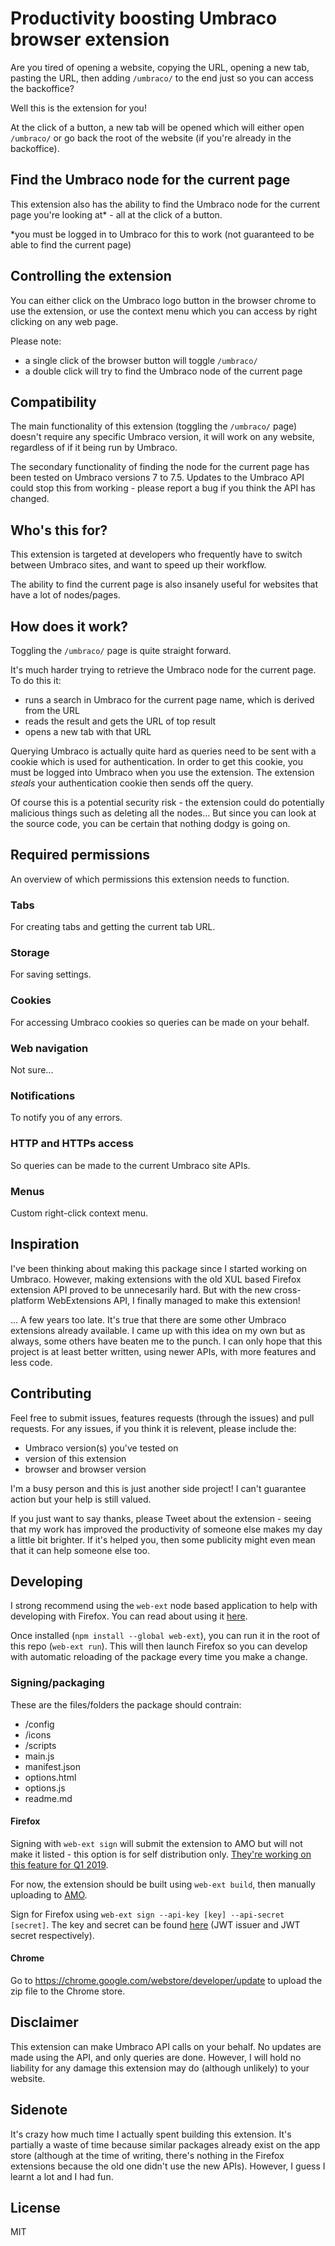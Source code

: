 # Productivity boosting Umbraco browser extension

Are you tired of opening a website, copying the URL, opening a new tab, pasting the URL, then adding `/umbraco/` to the end just so you can access the backoffice?

Well this is the extension for you!

At the click of a button, a new tab will be opened which will either open `/umbraco/` or go back the root of the website (if you're already in the backoffice).

## Find the Umbraco node for the current page

This extension also has the ability to find the Umbraco node for the current page you're looking at* - all at the click of a button.

*you must be logged in to Umbraco for this to work (not guaranteed to be able to find the current page)

## Controlling the extension

You can either click on the Umbraco logo button in the browser chrome to use the extension, or use the context menu which you can access by right clicking on any web page.

Please note:

- a single click of the browser button will toggle `/umbraco/`
- a double click will try to find the Umbraco node of the current page

## Compatibility

The main functionality of this extension (toggling the `/umbraco/` page) doesn't require any specific Umbraco version, it will work on any website, regardless of if it being run by Umbraco.

The secondary functionality of finding the node for the current page has been tested on Umbraco versions 7 to 7.5. Updates to the Umbraco API could stop this from working - please report a bug if you think the API has changed.

## Who's this for?

This extension is targeted at developers who frequently have to switch between Umbraco sites, and want to speed up their workflow.

The ability to find the current page is also insanely useful for websites that have a lot of nodes/pages.

## How does it work?

Toggling the `/umbraco/` page is quite straight forward.

It's much harder trying to retrieve the Umbraco node for the current page. To do this it:

- runs a search in Umbraco for the current page name, which is derived from the URL
- reads the result and gets the URL of top result
- opens a new tab with that URL

Querying Umbraco is actually quite hard as queries need to be sent with a cookie which is used for authentication. In order to get this cookie, you must be logged into Umbraco when you use the extension. The extension *steals* your authentication cookie then sends off the query.

Of course this is a potential security risk - the extension could do potentially malicious things such as deleting all the nodes... But since you can look at the source code, you can be certain that nothing dodgy is going on.

## Required permissions

An overview of which permissions this extension needs to function.

### Tabs

For creating tabs and getting the current tab URL.

### Storage

For saving settings.

### Cookies

For accessing Umbraco cookies so queries can be made on your behalf.

### Web navigation

Not sure...

### Notifications

To notify you of any errors.

### HTTP and HTTPs access

So queries can be made to the current Umbraco site APIs.

### Menus

Custom right-click context menu.

## Inspiration

I've been thinking about making this package since I started working on Umbraco. However, making extensions with the old XUL based Firefox extension API proved to be unnecesarily hard. But with the new cross-platform WebExtensions API, I finally managed to make this extension!

... A few years too late. It's true that there are some other Umbraco extensions already available. I came up with this idea on my own but as always, some others have beaten me to the punch. I can only hope that this project is at least better written, using newer APIs, with more features and less code.

## Contributing

Feel free to submit issues, features requests (through the issues) and pull requests. For any issues, if you think it is relevent, please include the:

- Umbraco version(s) you've tested on
- version of this extension
- browser and browser version

I'm a busy person and this is just another side project! I can't guarantee action but your help is still valued.

If you just want to say thanks, please Tweet about the extension - seeing that my work has improved the productivity of someone else makes my day a little bit brighter. If it's helped you, then some publicity might even mean that it can help someone else too.

## Developing

I strong recommend using the `web-ext` node based application to help with developing with Firefox. You can read about using it [here](https://developer.mozilla.org/en-US/docs/Mozilla/Add-ons/WebExtensions/Getting_started_with_web-ext).

Once installed (`npm install --global web-ext`), you can run it in the root of this repo (`web-ext run`). This will then launch Firefox so you can develop with automatic reloading of the package every time you make a change.

### Signing/packaging

These are the files/folders the package should contrain:

- /config
- /icons
- /scripts
- main.js
- manifest.json
- options.html
- options.js
- readme.md

#### Firefox

Signing with `web-ext sign` will submit the extension to AMO but will not make it listed - this option is for self distribution only. [They're working on this feature for Q1 2019](https://github.com/mozilla/web-ext/issues/804#issuecomment-426670076).

For now, the extension should be built using `web-ext build`, then manually uploading to [AMO](https://addons.mozilla.org/en-US/developers/addon/umbraco-helper-extension/edit).

Sign for Firefox using `web-ext sign --api-key [key] --api-secret [secret]`. The key and secret can be found [here](https://addons.mozilla.org/en-US/developers/addon/api/key/) (JWT issuer and JWT secret respectively).

#### Chrome

Go to https://chrome.google.com/webstore/developer/update to upload the zip file to the Chrome store.

## Disclaimer

This extension can make Umbraco API calls on your behalf. No updates are made using the API, and only queries are done. However, I will hold no liability for any damage this extension may do (although unlikely) to your website.

## Sidenote

It's crazy how much time I actually spent building this extension. It's partially a waste of time because similar packages already exist on the app store (although at the time of writing, there's nothing in the Firefox extensions because the old one didn't use the new APIs). However, I guess I learnt a lot and I had fun.

## License

MIT

